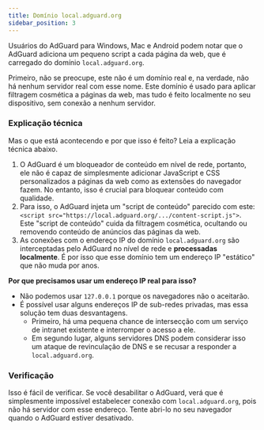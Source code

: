 ```yaml
---
title: Domínio local.adguard.org
sidebar_position: 3
---
```


Usuários do AdGuard para Windows, Mac e Android podem notar que o AdGuard adiciona um pequeno script a cada página da web, que é carregado do domínio `local.adguard.org`.

Primeiro, não se preocupe, este não é um domínio real e, na verdade, não há nenhum servidor real com esse nome. Este domínio é usado para aplicar filtragem cosmética a páginas da web, mas tudo é feito localmente no seu dispositivo, sem conexão a nenhum servidor.

### Explicação técnica

Mas o que está acontecendo e por que isso é feito? Leia a explicação técnica abaixo.

1. O AdGuard é um bloqueador de conteúdo em nível de rede, portanto, ele não é capaz de simplesmente adicionar JavaScript e CSS personalizados a páginas da web como as extensões do navegador fazem. No entanto, isso é crucial para bloquear conteúdo com qualidade.
2. Para isso, o AdGuard injeta um "script de conteúdo" parecido com este: `<script src="https://local.adguard.org/.../content-script.js">`. Este "script de conteúdo" cuida da filtragem cosmética, ocultando ou removendo conteúdo de anúncios das páginas da web.
3. As conexões com o endereço IP do domínio `local.adguard.org` são interceptadas pelo AdGuard no nível de rede e **processadas localmente**. É por isso que esse domínio tem um endereço IP "estático" que não muda por anos.

**Por que precisamos usar um endereço IP real para isso?**

- Não podemos usar `127.0.0.1` porque os navegadores não o aceitarão.
- É possível usar alguns endereços IP de sub-redes privadas, mas essa solução tem duas desvantagens.
    - Primeiro, há uma pequena chance de intersecção com um serviço de intranet existente e interromper o acesso a ele.
    - Em segundo lugar, alguns servidores DNS podem considerar isso um ataque de revinculação de DNS e se recusar a responder a `local.adguard.org`.

### Verificação

Isso é fácil de verificar. Se você desabilitar o AdGuard, verá que é simplesmente impossível estabelecer conexão com `local.adguard.org`, pois não há servidor com esse endereço. Tente abri-lo no seu navegador quando o AdGuard estiver desativado.
